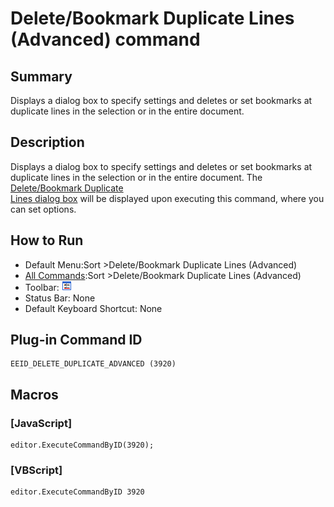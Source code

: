 # Delete/Bookmark Duplicate Lines (Advanced) command

## Summary

Displays a dialog box to specify settings and deletes or set bookmarks at duplicate lines in the selection or in the entire document.

## Description

Displays a dialog box to specify settings and deletes or set bookmarks at duplicate lines in the selection or in the entire document. The [Delete/Bookmark Duplicate\
Lines dialog box](../../dlg/delete_duplicate_advanced/index)
will be displayed upon executing this command, where you can set options.

## How to Run

- Default Menu:Sort \>Delete/Bookmark Duplicate Lines (Advanced)
- [All Commands](../tools/all_commands):Sort \>Delete/Bookmark Duplicate Lines (Advanced)
- Toolbar: ![](../../images/deleteduplicatelines_advanced.png)
- Status Bar: None
- Default Keyboard Shortcut: None

## Plug-in Command ID

```
EEID_DELETE_DUPLICATE_ADVANCED (3920)
```

## Macros

### \[JavaScript\]

```
editor.ExecuteCommandByID(3920);
```

### \[VBScript\]

```
editor.ExecuteCommandByID 3920
```
